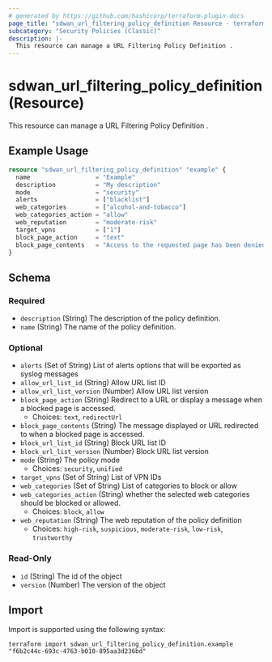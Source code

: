 ```yaml
---
# generated by https://github.com/hashicorp/terraform-plugin-docs
page_title: "sdwan_url_filtering_policy_definition Resource - terraform-provider-sdwan"
subcategory: "Security Policies (Classic)"
description: |-
  This resource can manage a URL Filtering Policy Definition .
---
```


# sdwan_url_filtering_policy_definition (Resource)

This resource can manage a URL Filtering Policy Definition .

## Example Usage

```terraform
resource "sdwan_url_filtering_policy_definition" "example" {
  name                  = "Example"
  description           = "My description"
  mode                  = "security"
  alerts                = ["blacklist"]
  web_categories        = ["alcohol-and-tobacco"]
  web_categories_action = "allow"
  web_reputation        = "moderate-risk"
  target_vpns           = ["1"]
  block_page_action     = "text"
  block_page_contents   = "Access to the requested page has been denied. Please contact your Network Administrator"
}
```

<!-- schema generated by tfplugindocs -->
## Schema

### Required

- `description` (String) The description of the policy definition.
- `name` (String) The name of the policy definition.

### Optional

- `alerts` (Set of String) List of alerts options that will be exported as syslog messages
- `allow_url_list_id` (String) Allow URL list ID
- `allow_url_list_version` (Number) Allow URL list version
- `block_page_action` (String) Redirect to a URL or display a message when a blocked page is accessed.
  - Choices: `text`, `redirectUrl`
- `block_page_contents` (String) The message displayed or URL redirected to when a blocked page is accessed.
- `block_url_list_id` (String) Block URL list ID
- `block_url_list_version` (Number) Block URL list version
- `mode` (String) The policy mode
  - Choices: `security`, `unified`
- `target_vpns` (Set of String) List of VPN IDs
- `web_categories` (Set of String) List of categories to block or allow
- `web_categories_action` (String) whether the selected web categories should be blocked or allowed.
  - Choices: `block`, `allow`
- `web_reputation` (String) The web reputation of the policy definition
  - Choices: `high-risk`, `suspicious`, `moderate-risk`, `low-risk`, `trustworthy`

### Read-Only

- `id` (String) The id of the object
- `version` (Number) The version of the object

## Import

Import is supported using the following syntax:

```shell
terraform import sdwan_url_filtering_policy_definition.example "f6b2c44c-693c-4763-b010-895aa3d236bd"
```
